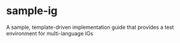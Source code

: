 # sample-ig
A sample, template-driven implementation guide that provides a test environment for multi-language IGs